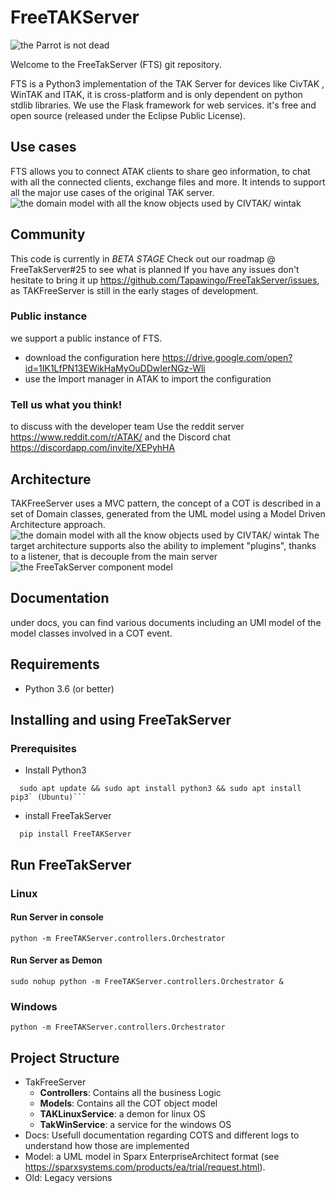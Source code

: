 # FreeTAKServer

![the Parrot is not dead](https://github.com/Tapawingo/FreeTakServer/blob/master/docs/FreeTakServer%20specs/FreeTakServerLogo.png?raw=true)

Welcome to the FreeTakServer (FTS) git repository.

FTS  is a Python3 implementation of the TAK Server for devices like CivTAK , WinTAK and ITAK, it is cross-platform and is only dependent on python stdlib libraries. We use the Flask framework for web services. 
it's free and open source  (released under the Eclipse Public License).

## Use cases
FTS allows you to connect ATAK clients to share geo information, to chat with all the connected clients, exchange files and more.
It intends to support all the major use cases of the original TAK server.
![the domain model with all the know objects used by CIVTAK/ wintak](https://github.com/Tapawingo/TAKlib/blob/master/docs/FreeTakServer%20specs/FreeTak%20Use%20Case%20model.png?raw=true)

## Community 
This code is currently in *BETA STAGE*
Check out our roadmap @ FreeTakServer#25 to see what is planned
If you have any issues don't hesitate to bring it up https://github.com/Tapawingo/FreeTakServer/issues,  as TAKFreeServer is still in the early stages of development.

### Public instance
we support a public instance of FTS.
- download the configuration here
https://drive.google.com/open?id=1IK1LfPN13EWikHaMyOuDDwIerNGz-Wli
- use the Import manager in ATAK to import the configuration

### Tell us what you think!
to discuss with the developer team
Use the reddit server 
https://www.reddit.com/r/ATAK/ 
and the Discord chat
https://discordapp.com/invite/XEPyhHA


## Architecture
TAKFreeServer uses a MVC pattern, the concept of a COT is described in a set of Domain classes, generated  from the UML model using a Model Driven Architecture approach.
![the domain model with all the know objects used by CIVTAK/ wintak](https://github.com/Tapawingo/TAKlib/blob/master/docs/FreeTakServer%20specs/FreeTAKServer%20Model.png?raw=true)
The target architecture supports also the ability to implement "plugins", thanks to a listener, that is decouple from the main server
![the FreeTakServer component model](https://github.com/Tapawingo/TAKlib/blob/master/docs/FreeTakServer%20specs/FreeTakServerComponents.png?raw=true)


## Documentation
under docs, you can find various documents including an UMl model of the model classes involved in a COT event.

## Requirements
- Python  3.6 (or better)

## Installing and using FreeTakServer
### Prerequisites
- Install Python3
```
  sudo apt update && sudo apt install python3 && sudo apt install pip3` (Ubuntu)```
 ```
- install FreeTakServer

```
  pip install FreeTAKServer
```
## Run FreeTakServer

### Linux

#### Run Server in console

```
python -m FreeTAKServer.controllers.Orchestrator
```

#### Run Server as Demon

```
sudo nohup python -m FreeTAKServer.controllers.Orchestrator &
```

### Windows
```
python -m FreeTAKServer.controllers.Orchestrator
```


##  Project Structure
- TakFreeServer
  - **Controllers**: Contains all the business Logic
  - **Models**: Contains all the COT object model
  - **TAKLinuxService**:   a demon for linux OS
  -  **TakWinService**: a service for the windows OS
- Docs: Usefull documentation regarding COTS and different logs to understand how those are implemented
- Model: a UML model in Sparx EnterpriseArchitect format (see https://sparxsystems.com/products/ea/trial/request.html).
- Old: Legacy versions
